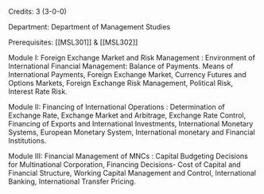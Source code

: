 Credits: 3 (3-0-0)

Department: Department of Management Studies

Prerequisites: [[MSL301]] & [[MSL302]]

Module I: Foreign Exchange Market and Risk Management : Environment of International Financial Management: Balance of Payments. Means of International Payments, Foreign Exchange Market, Currency Futures and Options Markets, Foreign Exchange Risk Management, Political Risk, Interest Rate Risk.

Module II: Financing of International Operations : Determination of Exchange Rate, Exchange Market and Arbitrage, Exchange Rate Control, Financing of Exports and International Investments, International Monetary Systems, European Monetary System, International monetary and Financial Institutions.

Module III: Financial Management of MNCs : Capital Budgeting Decisions for Multinational Corporation, Financing Decisions- Cost of Capital and Financial Structure, Working Capital Management and Control, International Banking, International Transfer Pricing.